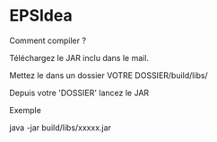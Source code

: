 # EPSIdea

Comment compiler ?

Téléchargez le JAR inclu dans le mail.

Mettez le dans un dossier VOTRE DOSSIER/build/libs/

Depuis votre 'DOSSIER' lancez le JAR

Exemple 

java -jar build/libs/xxxxx.jar



